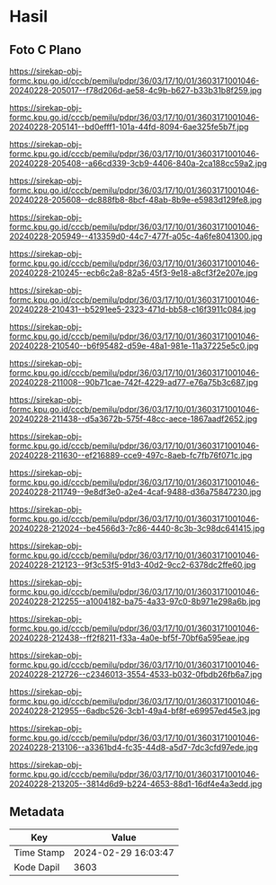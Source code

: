# Hasil

## Foto C Plano

https://sirekap-obj-formc.kpu.go.id/cccb/pemilu/pdpr/36/03/17/10/01/3603171001046-20240228-205017--f78d206d-ae58-4c9b-b627-b33b31b8f259.jpg

https://sirekap-obj-formc.kpu.go.id/cccb/pemilu/pdpr/36/03/17/10/01/3603171001046-20240228-205141--bd0efff1-101a-44fd-8094-6ae325fe5b7f.jpg

https://sirekap-obj-formc.kpu.go.id/cccb/pemilu/pdpr/36/03/17/10/01/3603171001046-20240228-205408--a66cd339-3cb9-4406-840a-2ca188cc59a2.jpg

https://sirekap-obj-formc.kpu.go.id/cccb/pemilu/pdpr/36/03/17/10/01/3603171001046-20240228-205608--dc888fb8-8bcf-48ab-8b9e-e5983d129fe8.jpg

https://sirekap-obj-formc.kpu.go.id/cccb/pemilu/pdpr/36/03/17/10/01/3603171001046-20240228-205949--413359d0-44c7-477f-a05c-4a6fe8041300.jpg

https://sirekap-obj-formc.kpu.go.id/cccb/pemilu/pdpr/36/03/17/10/01/3603171001046-20240228-210245--ecb6c2a8-82a5-45f3-9e18-a8cf3f2e207e.jpg

https://sirekap-obj-formc.kpu.go.id/cccb/pemilu/pdpr/36/03/17/10/01/3603171001046-20240228-210431--b5291ee5-2323-471d-bb58-c16f3911c084.jpg

https://sirekap-obj-formc.kpu.go.id/cccb/pemilu/pdpr/36/03/17/10/01/3603171001046-20240228-210540--b6f95482-d59e-48a1-981e-11a37225e5c0.jpg

https://sirekap-obj-formc.kpu.go.id/cccb/pemilu/pdpr/36/03/17/10/01/3603171001046-20240228-211008--90b71cae-742f-4229-ad77-e76a75b3c687.jpg

https://sirekap-obj-formc.kpu.go.id/cccb/pemilu/pdpr/36/03/17/10/01/3603171001046-20240228-211438--d5a3672b-575f-48cc-aece-1867aadf2652.jpg

https://sirekap-obj-formc.kpu.go.id/cccb/pemilu/pdpr/36/03/17/10/01/3603171001046-20240228-211630--ef216889-cce9-497c-8aeb-fc7fb76f071c.jpg

https://sirekap-obj-formc.kpu.go.id/cccb/pemilu/pdpr/36/03/17/10/01/3603171001046-20240228-211749--9e8df3e0-a2e4-4caf-9488-d36a75847230.jpg

https://sirekap-obj-formc.kpu.go.id/cccb/pemilu/pdpr/36/03/17/10/01/3603171001046-20240228-212024--be4566d3-7c86-4440-8c3b-3c98dc641415.jpg

https://sirekap-obj-formc.kpu.go.id/cccb/pemilu/pdpr/36/03/17/10/01/3603171001046-20240228-212123--9f3c53f5-91d3-40d2-9cc2-6378dc2ffe60.jpg

https://sirekap-obj-formc.kpu.go.id/cccb/pemilu/pdpr/36/03/17/10/01/3603171001046-20240228-212255--a1004182-ba75-4a33-97c0-8b971e298a6b.jpg

https://sirekap-obj-formc.kpu.go.id/cccb/pemilu/pdpr/36/03/17/10/01/3603171001046-20240228-212438--ff2f8211-f33a-4a0e-bf5f-70bf6a595eae.jpg

https://sirekap-obj-formc.kpu.go.id/cccb/pemilu/pdpr/36/03/17/10/01/3603171001046-20240228-212726--c2346013-3554-4533-b032-0fbdb26fb6a7.jpg

https://sirekap-obj-formc.kpu.go.id/cccb/pemilu/pdpr/36/03/17/10/01/3603171001046-20240228-212955--6adbc526-3cb1-49a4-bf8f-e69957ed45e3.jpg

https://sirekap-obj-formc.kpu.go.id/cccb/pemilu/pdpr/36/03/17/10/01/3603171001046-20240228-213106--a3361bd4-fc35-44d8-a5d7-7dc3cfd97ede.jpg

https://sirekap-obj-formc.kpu.go.id/cccb/pemilu/pdpr/36/03/17/10/01/3603171001046-20240228-213205--3814d6d9-b224-4653-88d1-16df4e4a3edd.jpg


## Metadata

| Key        | Value               |
| ---------- | ------------------- |
| Time Stamp | 2024-02-29 16:03:47 |
| Kode Dapil | 3603                |



